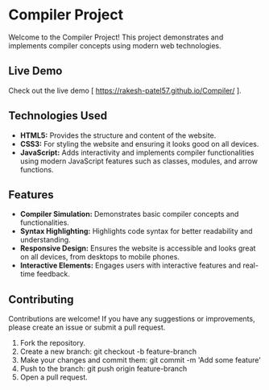 # Compiler Project

Welcome to the Compiler Project! This project demonstrates and implements compiler concepts using modern web technologies.

## Live Demo

Check out the live demo [ https://rakesh-patel57.github.io/Compiler/ ].

## Technologies Used

- **HTML5:** Provides the structure and content of the website.
- **CSS3:** For styling the website and ensuring it looks good on all devices.
- **JavaScript:** Adds interactivity and implements compiler functionalities using modern JavaScript features such as classes, modules, and arrow functions.

## Features

- **Compiler Simulation:** Demonstrates basic compiler concepts and functionalities.
- **Syntax Highlighting:** Highlights code syntax for better readability and understanding.
- **Responsive Design:** Ensures the website is accessible and looks great on all devices, from desktops to mobile phones.
- **Interactive Elements:** Engages users with interactive features and real-time feedback.

## Contributing

Contributions are welcome! If you have any suggestions or improvements, please create an issue or submit a pull request.

1. Fork the repository.
2. Create a new branch: git checkout -b feature-branch
3. Make your changes and commit them: git commit -m 'Add some feature'
4. Push to the branch: git push origin feature-branch
5. Open a pull request.

